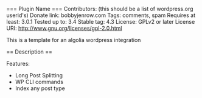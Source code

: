 === Plugin Name ===
Contributors: (this should be a list of wordpress.org userid's)
Donate link: bobbyjenrow.com
Tags: comments, spam
Requires at least: 3.0.1
Tested up to: 3.4
Stable tag: 4.3
License: GPLv2 or later
License URI: http://www.gnu.org/licenses/gpl-2.0.html

This is a template for an algolia wordpress integration

== Description ==

Features:

- Long Post Splitting
- WP CLI commands
- Index any post type

